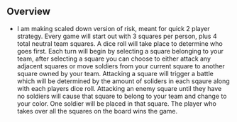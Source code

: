 ## Overview
- I am making scaled down version of risk, meant for quick 2 player strategy.  Every game will start out with 3 squares per person, plus 4 total neutral team squares. A dice roll will take place to determine who goes first.  Each turn will begin by selecting a square belonging to your team, after selecting a square you can choose to either attack any adjacent squares or move soldiers from your current square to another square owned by your team. Attacking a square will trigger a battle which will be determined by the amount of soliders in each sqaure along with each players dice roll. Attacking an enemy square until they have no soldiers will cause that square to belong to your team and change to your color.  One soldier will be placed in that square.  The player who takes over all the squares on the board wins the game.
